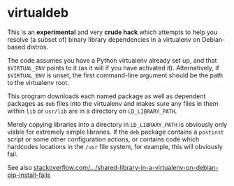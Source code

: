 virtualdeb
==========

This is an **experimental** and very **crude hack** which attempts to
help you resolve (a subset of) binary library dependencies in a
virtualenv on Debian-based distros.

The code assumes you have a Python virtualenv already set up, and that
`$VIRTUAL_ENV` points to it (as it will if you have activated it).
Alternatively, if `$VIRTUAL_ENV` is unset, the first command-line
argument should be the path to the virtualenv root.

This program downloads each named package as well as dependent
packages as `deb` files into the virtualenv and makes sure any files
in them within `lib` or `usr/lib` are in a directory on `LD_LIBRARY_PATH`.

Merely copying libraries into a directory in `LD_LIBRARY_PATH` is
obviously only viable for extremely simple libraries.  If the `deb`
package contains a `postinst` script or some other configuration
actions, or contains code which hardcodes locations in the `/usr` file
system, for example, this will obviously fail.

See also [stackoverflow.com/.../shared-library-in-a-virtualenv-on-debian-pip-install-fails][1]


  [1]: http://stackoverflow.com/questions/31066557/shared-library-in-a-virtualenv-on-debian-pip-install-fails
